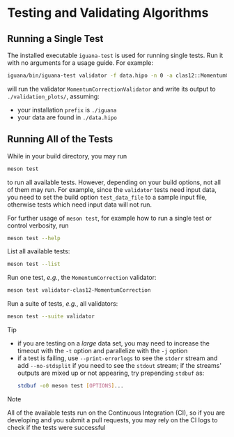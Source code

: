 # Testing and Validating Algorithms

## Running a Single Test

The installed executable `iguana-test` is used for running single tests. Run
it with no arguments for a usage guide. For example:
```bash
iguana/bin/iguana-test validator -f data.hipo -n 0 -a clas12::MomentumCorrectionValidator -o validation_plots
```
will run the validator `MomentumCorrectionValidator` and write its output to `./validation_plots/`, assuming:
- your installation `prefix` is `./iguana`
- your data are found in `./data.hipo`

## Running All of the Tests

While in your build directory, you may run
```bash
meson test
```
to run all available tests. However, depending on your build options, not all of them may run. For example,
since the `validator` tests need input data, you need to set the build option `test_data_file` to a sample input
file, otherwise tests which need input data will not run.

For further usage of `meson test`, for example how to run a single test or control verbosity, run
```bash
meson test --help
```

List all available tests:
```bash
meson test --list
```

Run one test, _e.g._, the `MomentumCorrection` validator:
```bash
meson test validator-clas12-MomentumCorrection
```

Run a suite of tests, _e.g._, all validators:
```bash
meson test --suite validator
```

> [!TIP]
> - if you are testing on a _large_ data set, you may need to increase the timeout with the `-t` option
>   and parallelize with the `-j` option
> - if a test is failing, use `--print-errorlogs` to see the `stderr` stream and add `--no-stdsplit` if you need to see the `stdout` stream;
>   if the streams' outputs are mixed up or not appearing, try prepending `stdbuf` as:
>   ```bash
>   stdbuf -o0 meson test [OPTIONS]...
>   ```

> [!NOTE]
> All of the available tests run on the Continuous Integration (CI), so if you are developing and you submit a pull
> requests, you may rely on the CI logs to check if the tests were successful

